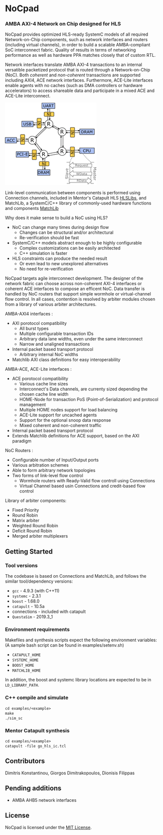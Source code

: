# NoCpad #

### AMBA AXI-4 Network on Chip designed for HLS ###

NoCpad provides optimized HLS-ready SystemC models of all required Network-on-Chip components, such as network interfaces and routers (including virtual channels), in order to build a scalable AMBA-compliant SoC interconnect fabric. Quality of results in terms of networking performance as well as hardware PPA matches closely that of custom RTL.

Network interfaces translate AMBA AXI-4 transactions to an internal versatible packetized protocol that is routed through a Network-on-Chip (NoC). Both *coherent* and *non-coherent* transactions are supported including AXI4, ACE network interfaces. Furthermore, ACE-Lite interfaces enable agents with no caches (such as DMA controllers or hardware accelerators) to access shareable data and participate in a mixed ACE and ACE-Lite interconnect.

![A network on chip connecting IP cores using network interfaces and routers](noc.png)

Link-level communication between components is performed using Connection channels, included in Mentor's Catapult HLS [HLSLibs](https://github.com/hlslibs/matchlib_connections), and MatchLib, a SystemC/C++ library of commonly-used hardware functions and components [MatchLib](https://github.com/NVlabs/matchlib)

Why does it make sense to build a NoC using HLS?
- NoC can change many times during design flow 
    - Changes can be structural and/or architectural
    - Re-verification should be fast
- SystemC/C++ models abstract enough to be highly configurable
    - Complex customizations can be easily architected
    - C++ simulation is faster
- HLS constraints can produce the needed result
    - Or even lead to new unexplored alternatives 
    - No need for re-verification

NoCpad targets agile interconnect development. The designer of the network fabric can choose across non-coherent AXI-4 interfaces or coherent ACE interfaces to
compose an efficent NoC. Data transfer is handled by NoC routers that support simple wormhole or virtual-channel flow control. In all cases, contention is resolved by arbiter modules chosen from a library of various arbiter architectures.

AMBA-AXI4 interfaces :
- AXI porotocol compatibility 
    - All burst types
    - Multiple configurable transaction IDs
    - Arbitrary data lane widths, even under the same interconnect
    - Narrow and unaligned transactions
- Internal packet based transport protocol 
    - Arbitrary internal NoC widths
- Matchlib AXI class definitions for easy interoperability

AMBA-ACE, ACE-Lite interfaces :
- ACE porotocol compatibility
    - Various cache line sizes
    - Interconnect's Data channels, are currenty sized depending the chosen cache line width
    - HOME-Node for transaction PoS (Point-of-Serialization) and protocol management
    - Multiple HOME nodes support for load balancing
    - ACE-Lite support for uncached agents
    - Support for the optional snoop data response 
    - Mixed coherent and non-coherent traffic
- Internal packet based transport protocol 
- Extends Matchlib definitions for ACE support, based on the AXI paradigm 

NoC Routers :
- Configurable number of Input/Output ports
- Various arbitration schemes
- Able to form arbitrary network topologies
- Two forms of link-level flow control
    * Wormhole routers with Ready-Valid flow controll using Connections
    * Virtual Channel based usin Connections and credit-based flow control

Library of arbiter components:
- Fixed Priority
- Round Robin
- Matrix arbiter 
- Weighted Round Robin
- Deficit Round Robin
- Merged arbiter multiplexers


## Getting Started ##

### Tool versions ###

The codebase is based on Connections and MatchLib, and follows the similar tool/dependency versions:

* `gcc` - 4.9.3 (with C++11)
* `systemc` - 2.3.1
* `boost` - 1.68.0
* `catapult` - 10.5a
*  connections - included with catapult
* `QuestaSim` - 2019.3_1

### Environment requirements

Makefiles and synthesis scripts expect the following environment variables:
(A sample bash script can be found in examples/setenv.sh)

* `CATAPULT_HOME`
* `SYSTEMC_HOME`
* `BOOST_HOME`
* `MATCHLIB_HOME`

In addition, the boost and systemc library locations are expected to be in `LD_LIBRARY_PATH`.

### C++ compile and simulate
    cd examples/<example>
    make
    ./sim_sc 

### Mentor Catapult synthesis
    cd examples/<example>
    catapult -file go_hls_ic.tcl

## Contributors
Dimitris Konstantinou, Giorgos  Dimitrakopoulos, Dionisis Filippas

## Pending additions
- AMBA AHB5 network interfaces

## License
NoCpad is licensed under the [MIT License](./LICENSE).


